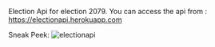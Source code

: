 Election Api for election 2079. 
You can access the api from :
https://electionapi.herokuapp.com

Sneak Peek:
![electionapi](https://user-images.githubusercontent.com/91787285/208250581-928f9f0f-9d60-4f7a-ba5c-09573b8c8de3.jpg)
